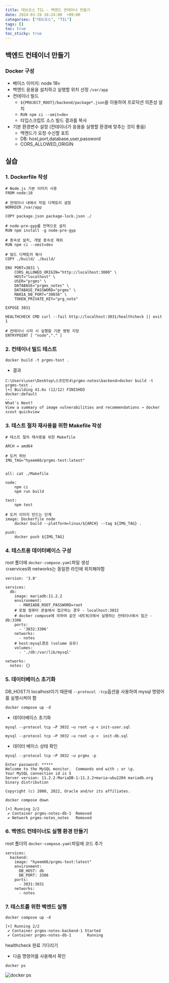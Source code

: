 ```yaml
---
title: 데브코스 TIL - 백엔드 컨테이너 만들기
date: 2024-03-28 16:24:00  +09:00
categories: ["데브코스", "TIL"]
tags: []
toc: true
toc_sticky: true
---
```


## 백엔드 컨테이너 만들기

### Docker 구성

- 베이스 이미지: node 18v
- 백엔드 응용을 설치하고 실행할 위치 선정 `/var/app`
- 컨테이너 빌드
  - `${PROJECT_ROOT}/backend/package*.json`을 이용하여 프로덕션 의존성 설치
  - `RUN npm ci --omit=dev`
  - 타입스크립트 소스 빌드 결과를 복사
- 기본 환경변수 설정 (컨테이너가 응용을 실행할 환경에 맞추는 것이 좋음)
  - 백엔드가 요청 수신할 포트
  - DB: host,port,database,user,password
  - CORS_ALLOWED_ORIGIN

## 실습

### 1. Dockerfile 작성

```
# Node.js 기본 이미지 사용
FROM node:18

# 컨테이너 내에서 작업 디렉토리 설정
WORKDIR /var/app

COPY package.json package-lock.json ./

# node-pre-gyp를 전역으로 설치
RUN npm install -g node-pre-gyp

# 종속성 설치, 개발 종속성 제외
RUN npm ci --omit=dev

# 빌드 디렉토리 복사
COPY ./build/ ./build/

ENV PORT=3031 \
    CORS_ALLOWED_ORIGIN="http://localhost:3000" \
    HOST="localhost" \
    USER="prgms" \
    DATABASE="prgms_notes" \
    DATABASE_PASSWORD="prgms" \
    MARIA_DB_PORT="30036" \
    TOKEN_PRIVATE_KEY="prg_note"

EXPOSE 3031

HEALTHCHECK CMD curl --fail http://localhost:3031/healthcheck || exit 1

# 컨테이너 시작 시 실행할 기본 명령 지정
ENTRYPOINT [ "node","." ]
```

### 2. 컨테이너 빌드 테스트

```
docker build -t prgms-test .
```

- 결과

```
C:\Users\user\Desktop\스프린트4\prgms-notes\backend>docker build -t prgms-test .
[+] Building 41.6s (12/12) FINISHED                                                                                  docker:default
...
What's Next?
View a summary of image vulnerabilities and recommendations → docker scout quickview
```

### 3. 테스트 절차 재사용을 위한 Makefile 작성

```
# 테스트 절차 재사용을 위한 Makefile

ARCH = amd64

# 도커 허브
IMG_TAG="hyeem66/prgms-test:latest"


all: cat ./Makefile

node:
	npm ci
	npm run build

test:
	npm test

# 도커 이미지 만드는 단계
image: Dockerfile node
	docker build --platform=linux/${ARCH} --tag ${IMG_TAG} .

push:
 	docker push ${IMG_TAG}
```

### 4. 테스트용 데이터베이스 구성

root 폴더에 `docker-compose.yaml`파일 생성  
ㅁservices와 networks는 동일한 라인에 위치해야함

```
version: '3.8'

services:
  db:
    image: mariadb:11.2.2
    environment:
      - MARIADB_ROOT_PASSWORD=root
    # 로컬 컴퓨터 콘솔에서 접근하는 경우 - localhost:3032
    # docker compose에 의하여 같은 네트워크에서 실행하는 컨테이너에서 접근 - db:3306
    ports:
      - '3032:3306'
    networks:
      - notes
    # host:mysql경로 (volume 공유)
    volumes:
      - './db:/var/lib/mysql'

networks:
  notes: {}
```

### 5. 데이터베이스 초기화

DB_HOST가 localhost이기 때문에 `--protocol -tcp`옵션을 사용하여 mysql 명령어를 실행시켜야 함

```
docker compose up -d
```

- 데이터베이스 초기화

```
mysql --protocol tcp ‒P 3032 ‒u root ‒p < init-user.sql
```

```
mysql --protocol tcp ‒P 3032 ‒u root ‒p <  init-db.sql
```

- 데이터 베이스 상태 확인

```
mysql --protocol tcp –P 3032 –u prgms -p

Enter password: *****
Welcome to the MySQL monitor.  Commands end with ; or \g.
Your MySQL connection id is 5
Server version: 11.2.2-MariaDB-1:11.2.2+maria~ubu2204 mariadb.org binary distribution

Copyright (c) 2000, 2022, Oracle and/or its affiliates.
```

```
docker compose down

[+] Running 2/2
 ✔ Container prgms-notes-db-1  Removed
 ✔ Network prgms-notes_notes   Removed
```

### 6. 백엔드 컨테이너도 실행 환경 만들기

root 폴더의 `docker-compose.yaml`파일에 코드 추가

```
services:
  backend:
    image: "hyeem66/prgms-test:latest"
    environment:
      DB_HOST: db
      DB_PORT: 3306
    ports:
      - 3031:3031
    networks:
      - notes
```

### 7. 테스트를 위한 벡엔드 실행

```
docker compose up -d

[+] Running 2/2
 ✔ Container prgms-notes-backend-1 Started
 ✔ Container prgms-notes-db-1       Running
```

healthcheck 완료 기다리기

- 다음 명령어를 사용해서 확인

```
docker ps
```

![docker ps](https://github.com/hyemin12/hyemin12.github.io/assets/66300732/2fdb57e7-7c64-44d1-a2b8-9cbc92ba52d2)
